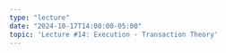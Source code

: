 ```yaml
---
type: "lecture"
date: "2024-10-17T14:00:00-05:00"
topic: 'Lecture #14: Execution - Transaction Theory'
---
```

